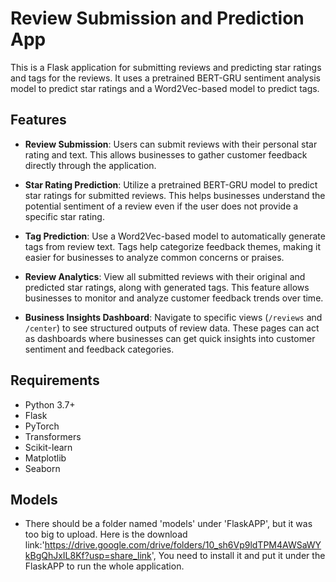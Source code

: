 # Review Submission and Prediction App

This is a Flask application for submitting reviews and predicting star ratings and tags for the reviews. It uses a pretrained BERT-GRU sentiment analysis model to predict star ratings and a Word2Vec-based model to predict tags.

## Features

- **Review Submission**: Users can submit reviews with their personal star rating and text. This allows businesses to gather customer feedback directly through the application.
  
- **Star Rating Prediction**: Utilize a pretrained BERT-GRU model to predict star ratings for submitted reviews. This helps businesses understand the potential sentiment of a review even if the user does not provide a specific star rating.

- **Tag Prediction**: Use a Word2Vec-based model to automatically generate tags from review text. Tags help categorize feedback themes, making it easier for businesses to analyze common concerns or praises.

- **Review Analytics**: View all submitted reviews with their original and predicted star ratings, along with generated tags. This feature allows businesses to monitor and analyze customer feedback trends over time.

- **Business Insights Dashboard**: Navigate to specific views (`/reviews` and `/center`) to see structured outputs of review data. These pages can act as dashboards where businesses can get quick insights into customer sentiment and feedback categories.

## Requirements
- Python 3.7+
- Flask
- PyTorch
- Transformers
- Scikit-learn
- Matplotlib
- Seaborn
## Models
- There should be a folder named 'models' under 'FlaskAPP', but it was too big to upload. Here is the download link:'https://drive.google.com/drive/folders/10_sh6Vp9ldTPM4AWSaWYkBgQhJxIL8Kf?usp=share_link', You need to install it and put it under the FlaskAPP to run the whole application.
